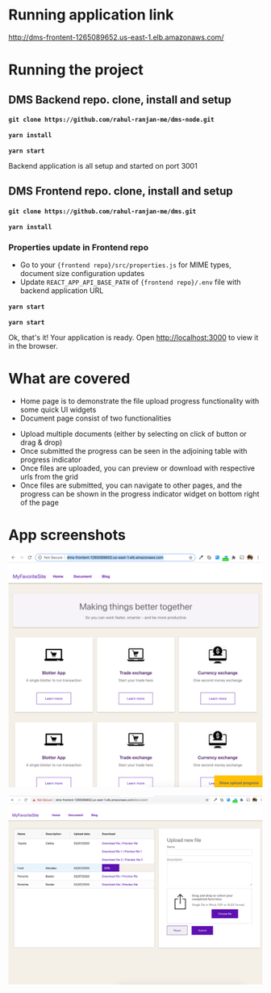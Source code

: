 # Running application link

http://dms-frontent-1265089652.us-east-1.elb.amazonaws.com/

# Running the project

## DMS Backend repo. clone, install and setup
**`git clone https://github.com/rahul-ranjan-me/dms-node.git`**

**`yarn install`**

**`yarn start`**

Backend application is all setup and started on port 3001


## DMS Frontend repo. clone, install and setup
**`git clone https://github.com/rahul-ranjan-me/dms.git`**

**`yarn install`**

### Properties update in Frontend repo
- Go to your `{frontend repo}/src/properties.js` for MIME types, document size configuration updates
- Update `REACT_APP_API_BASE_PATH` of `{frontend repo}/.env` file with backend application URL

**`yarn start`**

**`yarn start`**

Ok, that's it! Your application is ready. Open [http://localhost:3000](http://localhost:3000) to view it in the browser.


# What are covered

- Home page is to demonstrate the file upload progress functionality with some quick UI widgets
- Document page consist of two functionalities
* Upload multiple documents (either by selecting on click of button or drag & drop)
* Once submitted the progress can be seen in the adjoining table with progress indicator
* Once files are uploaded, you can preview or download with respective urls from the grid
* Once files are submitted, you can navigate to other pages, and the progress can be shown in the progress indicator widget on bottom right of the page

# App screenshots

![screenshot](
https://raw.githubusercontent.com/rahul-ranjan-me/dms/master/home.png)

![screenshot](
https://raw.githubusercontent.com/rahul-ranjan-me/dms/master/image.png)



